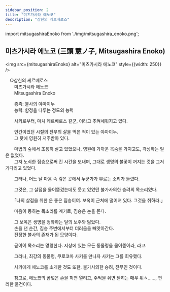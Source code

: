 ```yaml
---
sidebar_position: 2
title: "미츠가시라 에노코"
description: "삼한의 케르베로스"
---
```


import mitsugashiraEnoko from './img/mitsugashira_enoko.png';

## 미츠가시라 에노코 (三頭 慧ノ子, Mitsugashira Enoko)

<img src={mitsugashiraEnoko} alt="미츠가시라 에노코" style={{width: 250}} />

　○삼한의 케르베로스  
　　미츠가시라 에노코  
　　Mitsugashira Enoko  

　　종족: 불사의 야마이누  
　　능력: 함정을 다루는 정도의 능력  

　　사키로부터, 마치 케르베로스 같군, 이라고 추켜세워지고 있다.  

　　인간이었던 시절의 잔무의 살을 먹은 적이 있는 야마이누.  
　　그 탓에 영원히 저주받아 있다.  

　　마법의 숲에서 조용히 살고 있었으나, 영원에 가까운 목숨을 가지고도, 각성하는 일은 없었다.  
　　그저 노쇠한 짐승으로써 긴 시간을 보내며, 그대로 생명의 불꽃이 꺼지는 것을 그저 기다리고 있었다.  

　　그러나, 어느 날 마음 속 깊은 곳에서 누군가가 부르는 소리가 들렸다.  

　　그것은, 그 살점을 물어뜯겼는데도 웃고 있었던 불가사의한 승려의 목소리였다.  

　　「나의 살점을 취한 운 좋은 짐승이여. 보옥이 근처에 떨어져 있다. 그것을 취하라.」  

　　마음이 동하는 목소리를 계기로, 짐승은 눈을 뜬다.  

　　그 보옥은 생명을 정화하는 달의 보주와 닮았다.  
　　손을 댄 순간, 짐승 주변에서부터 더러움을 빼앗아간다.  
　　진정한 불사의 존재가 된 모양이다.  

　　곧이어 목소리는 명령한다. 지상에 있는 모든 동물령을 물어뜯어라, 라고.  

　　그러나, 최강의 동물령, 쿠로코마 사키를 만나자 사키는 그를 회유했다.  

　　사키에게 에노코를 소개한 것도 또한, 불가사의한 승려, 잔무인 것이다.  

　　참고로, 에노코의 곰덫은 손을 펴면 열리고, 주먹을 쥐면 닫히는 매우 위ㅎ……, 편리한 물건이다.  
